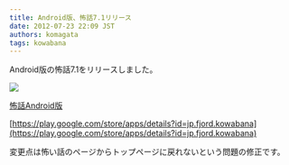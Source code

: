 ```yaml
---
title: Android版、怖話7.1リリース
date: 2012-07-23 22:09 JST
authors: komagata
tags: kowabana  
---
```

Android版の怖話7.1をリリースしました。

[![](https://lh4.ggpht.com/UTYQFTJkZvIxsKdf4R1vs0_FcZlmksgydWuQZaadfShuXSEIRHN6ly0XFgksrHgtVvM)](https://play.google.com/store/apps/details?id=jp.fjord.kowabana)

[怖話Android版](https://play.google.com/store/apps/details?id=jp.fjord.kowabana)  

 [https://play.google.com/store/apps/details?id=jp.fjord.kowabana](https://play.google.com/store/apps/details?id=jp.fjord.kowabana)

変更点は怖い話のページからトップページに戻れないという問題の修正です。
